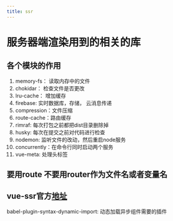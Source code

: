 ```yaml
---
title: ssr
---
```


# 服务器端渲染用到的相关的库

## 各个模块的作用

1. memory-fs：  读取内存中的文件
2. chokidar：   检查文件是否更改
3. lru-cache：  增加缓存
4. firebase:    实时数据库，存储， 云消息传递
5. compression：文件压缩
6. route-cache：路由缓存
7. rimraf:      每次打包之前都把dist目录删除掉
8. husky:       每次在提交之前对代码进行检查
9. nodemon:     监听文件的改动，然后重启node服务
10. concurrently：在命令行同时启动两个服务
11. vue-meta:   处理头标签

## 要用route   不要用router作为文件名或者变量名

## vue-ssr官方[地址](https://ssr.vuejs.org/en/css.html)

babel-plugin-syntax-dynamic-import: 动态加载异步组件需要的插件
